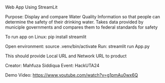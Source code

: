 Web App Using StreamLit

Purpose: Display and compare Water Quality Information so that people can determine the safety of their drinking water.
Takes data provided by municiple governments and compares them to federal standards for safety

To run app on Linux: 
pip install streamlit

Open environment: source .venv/bin/activate
Run: streamlit run App.py

This should provide Local URL and Network URL to product

Creator: Mahfuza Siddiqua
Event: HackUTA24

Demo Video:
https://www.youtube.com/watch?v=g1pmAu0wx6Q
